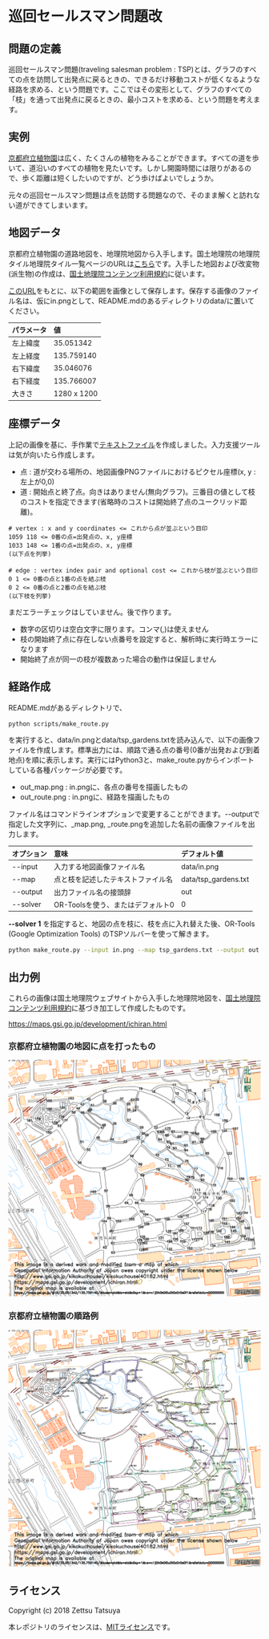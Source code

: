 # 巡回セールスマン問題改

## 問題の定義

巡回セールスマン問題(traveling salesman problem : TSP)とは、グラフのすべての点を訪問して出発点に戻るときの、できるだけ移動コストが低くなるような経路を求める、という問題です。ここではその変形として、グラフのすべての「枝」を通って出発点に戻るときの、最小コストを求める、という問題を考えます。

## 実例

[京都府立植物園](http://www.pref.kyoto.jp/plant/11900007.html)は広く、たくさんの植物をみることができます。すべての道を歩いて、道沿いのすべての植物を見たいです。しかし開園時間には限りがあるので、歩く距離は短くしたいのですが、どう歩けばよいでしょうか。

元々の巡回セールスマン問題は点を訪問する問題なので、そのまま解くと訪れない道ができてしまいます。

## 地図データ

京都府立植物園の道路地図を、地理院地図から入手します。国土地理院の地理院タイル地理院タイル一覧ページのURLは[こちら](https://maps.gsi.go.jp/development/ichiran.html)です。入手した地図および改変物(派生物)の作成は、[国土地理院コンテンツ利用規約](http://www.gsi.go.jp/kikakuchousei/kikakuchousei40182.html)に従います。

[このURL](https://maps.gsi.go.jp/#18/35.051342/135.759140/&base=std&ls=std&disp=1&vs=c1j0h0k0l0u0t0z0r0s0f1&reliefdata=0G000000)をもとに、以下の範囲を画像として保存します。保存する画像のファイル名は、仮にin.pngとして、README.mdのあるディレクトリのdata/に置いてください。

|パラメータ|値|
|:------|:------|
|左上緯度|35.051342|
|左上経度|135.759140|
|右下緯度|35.046076|
|右下経度|135.766007|
|大きさ|1280 x 1200|

## 座標データ

上記の画像を基に、手作業で[テキストファイル](data/tsp_gardens.txt)を作成しました。入力支援ツールは気が向いたら作成します。

* 点 : 道が交わる場所の、地図画像PNGファイルにおけるピクセル座標(x, y : 左上が0,0)
* 道 : 開始点と終了点。向きはありません(無向グラフ)。三番目の値として枝のコストを指定できます(省略時のコストは開始終了点のユークリッド距離)。

```text
# vertex : x and y coordinates <= これから点が並ぶという目印
1059 118 <= 0番の点=出発点の、x, y座標
1033 148 <= 1番の点=出発点の、x, y座標
(以下点を列挙)

# edge : vertex index pair and optional cost <= これから枝が並ぶという目印
0 1 <= 0番の点と1番の点を結ぶ枝
0 2 <= 0番の点と2番の点を結ぶ枝
(以下枝を列挙)
```

まだエラーチェックはしていません。後で作ります。

* 数字の区切りは空白文字に限ります。コンマ(,)は使えません
* 枝の開始終了点に存在しない点番号を設定すると、解析時に実行時エラーになります
* 開始終了点が同一の枝が複数あった場合の動作は保証しません

## 経路作成

README.mdがあるディレクトリで、

```bash
python scripts/make_route.py
```

を実行すると、data/in.pngとdata/tsp_gardens.txtを読み込んで、以下の画像ファイルを作成します。標準出力には、順路で通る点の番号(0番が出発および到着地点)を順に表示します。実行にはPython3と、make_route.pyからインポートしている各種パッケージが必要です。

* out_map.png : in.pngに、各点の番号を描画したもの
* out_route.png : in.pngに、経路を描画したもの

ファイル名はコマンドラインオプションで変更することができます。--outputで指定した文字列に、_map.png, _route.pngを追加した名前の画像ファイルを出力します。

|オプション|意味|デフォルト値|
|:------|:------|:------|
|--input|入力する地図画像ファイル名|data/in.png|
|--map|点と枝を記述したテキストファイル名|data/tsp_gardens.txt|
|--output|出力ファイル名の接頭辞|out|
|--solver|OR-Toolsを使う、またはデフォルト0|0|

__--solver 1__ を指定すると、地図の点を枝に、枝を点に入れ替えた後、OR-Tools (Google Optimization Tools) のTSPソルバーを使って解きます。

```bash
python make_route.py --input in.png --map tsp_gardens.txt --output out
```

## 出力例

これらの画像は国土地理院ウェブサイトから入手した地理院地図を、[国土地理院コンテンツ利用規約](http://www.gsi.go.jp/kikakuchousei/kikakuchousei40182.html)に基づき加工して作成したものです。

https://maps.gsi.go.jp/development/ichiran.html

### 京都府立植物園の地図に点を打ったもの

![京都府立植物園の地図に点を打ったもの](images/tsp_gardens_map.png)

### 京都府立植物園の順路例

![京都府立植物園の順路例](images/tsp_gardens_route.png)

## ライセンス

Copyright (c) 2018 Zettsu Tatsuya

本レポジトリのライセンスは、[MITライセンス](LICENSE.txt)です。
